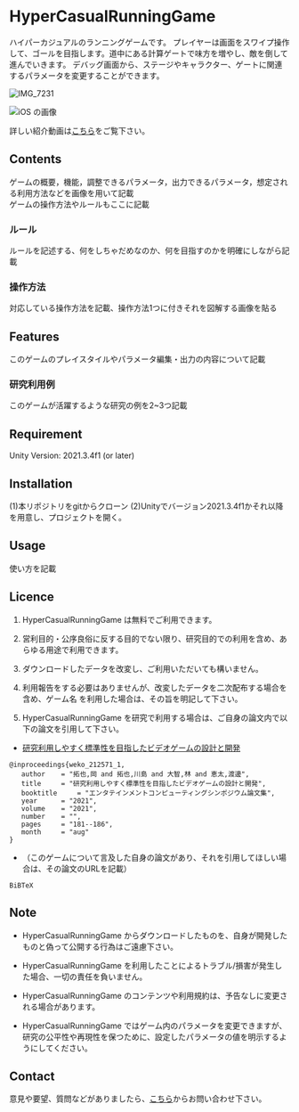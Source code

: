 # HyperCasualRunningGame

ハイパーカジュアルのランニングゲームです。
プレイヤーは画面をスワイプ操作して、ゴールを目指します。道中にある計算ゲートで味方を増やし、敵を倒して進んでいきます。
デバッグ画面から、ステージやキャラクター、ゲートに関連するパラメータを変更することができます。

![IMG_7231](https://user-images.githubusercontent.com/108989983/198868016-0cd58e73-54de-4d42-afb0-e7f68602d411.PNG)

![iOS の画像](https://user-images.githubusercontent.com/108989983/198868013-523e576f-f7eb-451f-ac09-cba2c3d60678.png)

詳しい紹介動画は[こちら](https://youtu.be/mFPTihc5D5Y)をご覧下さい。

## Contents

ゲームの概要，機能，調整できるパラメータ，出力できるパラメータ，想定される利用方法などを画像を用いて記載  
ゲームの操作方法やルールもここに記載

### ルール

ルールを記述する、何をしちゃだめなのか、何を目指すのかを明確にしながら記載

### 操作方法

対応している操作方法を記載、操作方法1つに付きそれを図解する画像を貼る

## Features

このゲームのプレイスタイルやパラメータ編集・出力の内容について記載

### 研究利用例

このゲームが活躍するような研究の例を2~3つ記載

## Requirement

Unity Version: 2021.3.4f1 (or later)

## Installation

(1)本リポジトリをgitからクローン
(2)Unityでバージョン2021.3.4f1かそれ以降を用意し、プロジェクトを開く。

## Usage

使い方を記載

## Licence

1. HyperCasualRunningGame は無料でご利用できます。

2. 営利目的・公序良俗に反する目的でない限り、研究目的での利用を含め、あらゆる用途で利用できます。

3. ダウンロードしたデータを改変し、ご利用いただいても構いません。

4. 利用報告をする必要はありませんが、改変したデータを二次配布する場合を含め、ゲーム名 を利用した場合は、その旨を明記して下さい。

5. HyperCasualRunningGame を研究で利用する場合は、ご自身の論文内で以下の論文を引用して下さい。

- [研究利用しやすく標準性を目指したビデオゲームの設計と開発](http://id.nii.ac.jp/1001/00212465/)
```
@inproceedings{weko_212571_1,
   author	 = "拓也,岡 and 拓也,川島 and 大智,林 and 恵太,渡邊",
   title	 = "研究利用しやすく標準性を目指したビデオゲームの設計と開発",
   booktitle	 = "エンタテインメントコンピューティングシンポジウム論文集",
   year 	 = "2021",
   volume	 = "2021",
   number	 = "",
   pages	 = "181--186",
   month	 = "aug"
}
```

- （このゲームについて言及した自身の論文があり、それを引用してほしい場合は、その論文のURLを記載）
```
BiBTeX
```

## Note

- HyperCasualRunningGame からダウンロードしたものを、自身が開発したものと偽って公開する行為はご遠慮下さい。

- HyperCasualRunningGame を利用したことによるトラブル/損害が発生した場合、一切の責任を負いません。

- HyperCasualRunningGame のコンテンツや利用規約は、予告なしに変更される場合があります。

- HyperCasualRunningGame ではゲーム内のパラメータを変更できますが、研究の公平性や再現性を保つために、設定したパラメータの値を明示するようにしてください。

## Contact

意見や要望、質問などがありましたら、[こちら](https://open-video-game-library.github.io/info/contact/)からお問い合わせ下さい。
